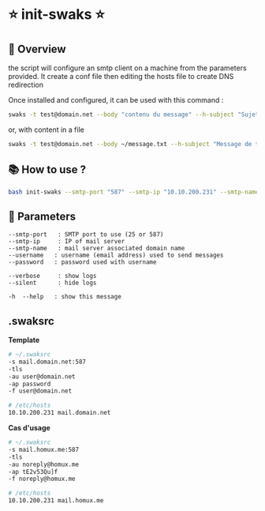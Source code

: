 # ⭐ init-swaks ⭐

## 👀 Overview

the script will configure an smtp client on a machine from the parameters provided.
It create a conf file then editing the hosts file to create DNS redirection

Once installed and configured, it can be used with this command :
```sh
swaks -t test@domain.net --body "contenu du message" --h-subject "Sujet du message"
```
or, with content in a file
```sh
swaks -t test@domain.net --body ~/message.txt --h-subject "Message de test"
```


## 📚 How to use ?
```sh
bash init-swaks --smtp-port "587" --smtp-ip "10.10.200.231" --smtp-name "mail.domain.net" --username "noreply@domain.net" --password "password" --verbose --silent
```

## 🚦 Parameters
```
--smtp-port   : SMTP port to use (25 or 587)
--smtp-ip     : IP of mail server
--smtp-name   : mail server associated domain name
--username   : username (email address) used to send messages
--password   : password used with username

--verbose     : show logs
--silent      : hide logs

-h  --help   : show this message
```

## .swaksrc

**Template**
```bash
# ~/.swaksrc
-s mail.domain.net:587
-tls
-au user@domain.net
-ap password
-f user@domain.net
```
```sh
# /etc/hosts
10.10.200.231 mail.domain.net
```
**Cas d'usage**
```bash
# ~/.swaksrc
-s mail.homux.me:587
-tls
-au noreply@homux.me
-ap tE2v53Qu]f
-f noreply@homux.me
```
```sh
# /etc/hosts
10.10.200.231 mail.homux.me
```